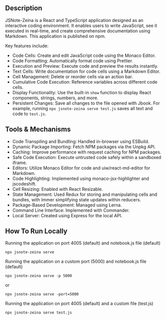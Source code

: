 ## Description
JSNote-Zeina is a React and TypeScript application designed as an interactive coding environment. It enables users to write JavaScript, see it executed in real-time, and create comprehensive documentation using Markdown. This application is published on npm.

Key features include:

* Code Cells: Create and edit JavaScript code using the Monaco Editor.
* Code Formatting: Automatically format code using Prettier.
* Execution and Preview: Execute code and preview the results instantly.
* Text Cells: Write documentation for code cells using a Markdown Editor.
* Cell Management: Delete or reorder cells via an action bar.
* Cumulative Code Execution: Reference variables across different code cells.
* Display Functionality: Use the built-in `show` function to display React components, strings, numbers, and more.
* Persistent Changes: Save all changes to the file opened with Jbook. For example, running `npx jsnote-zeina serve test.js` saves all text and code to `test.js`.

## Tools & Mechanisms
* Code Transpiling and Bundling: Handled in-browser using ESBuild.
* Dynamic Package Importing: Fetch NPM packages via the Unpkg API.
* Caching: Improve performance with request caching for NPM packages.
* Safe Code Execution: Execute untrusted code safely within a sandboxed iframe.
* Editors: Utilize Monaco Editor for code and uiw/react-md-editor for Markdown.
* Code Highlighting: Implemented using monaco-jsx-highlighter and jscodeshift.
* Cell Resizing: Enabled with React Resizable.
* State Management: Used Redux for storing and manipulating cells and bundles, with Immer simplifying state updates within reducers.
* Package-Based Development: Managed using Lerna.
* Command Line Interface: Implemented with Commander.
* Local Server: Created using Express for the local API.
  

## How To Run Locally
Running the application on port 4005 (default) and notebook.js file (default)
```
npx jsnote-zeina serve
```
Running the application on a custom port (5000) and notebook.js file (default)
```
npx jsnote-zeina serve -p 5000
```
or
```
npx jsnote-zeina serve -port=5000
```
Running the application on port 4005 (default) and a custom file (test.js)
```
npx jsnote-zeina serve test.js
```


